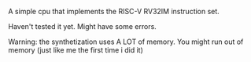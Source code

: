 A simple cpu that implements the RISC-V RV32IM instruction set.

Haven't tested it yet. Might have some errors.

Warning: the synthetization uses A LOT of memory. You might run out of memory (just like me the first time i did it)
